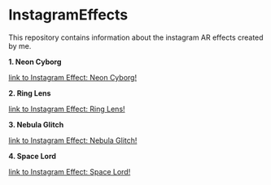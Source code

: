 # InstagramEffects
This repository contains information about the instagram AR effects created by me.

**1. Neon Cyborg**

[link to Instagram Effect: Neon Cyborg!](https://www.instagram.com/ar/2286328621663806/)

**2. Ring Lens**

[link to Instagram Effect: Ring Lens!](https://www.instagram.com/ar/190102579053664/)

**3. Nebula Glitch**

[link to Instagram Effect: Nebula Glitch!](https://www.instagram.com/ar/656240738542392/)

**4. Space Lord**

[link to Instagram Effect: Space Lord!](https://www.instagram.com/ar/496406100864475/)
